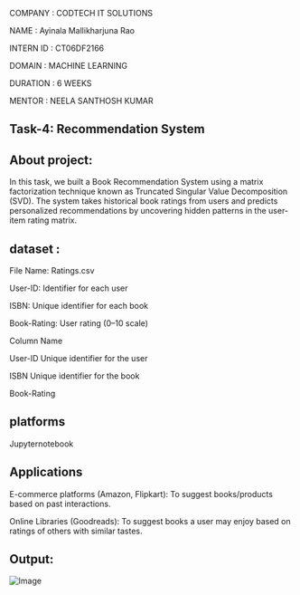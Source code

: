 COMPANY : CODTECH IT SOLUTIONS

NAME : Ayinala Mallikharjuna Rao

INTERN ID : CT06DF2166

DOMAIN : MACHINE LEARNING

DURATION : 6 WEEKS           

MENTOR : NEELA SANTHOSH KUMAR

## Task-4: Recommendation System

## About project:

In this task, we built a Book Recommendation System using a matrix factorization technique known as Truncated Singular Value Decomposition (SVD). The system takes historical book ratings from users and predicts personalized recommendations by uncovering hidden patterns in the user-item rating matrix.

##  dataset :

File Name: Ratings.csv

User-ID: Identifier for each user

ISBN: Unique identifier for each book

Book-Rating: User rating (0–10 scale)

Column Name	

User-ID	Unique identifier for the user

ISBN	Unique identifier for the book

Book-Rating

## platforms

Jupyternotebook

## Applications

E-commerce platforms (Amazon, Flipkart): To suggest books/products based on past interactions.

Online Libraries (Goodreads): To suggest books a user may enjoy based on ratings of others with similar tastes.

## Output:

![Image](https://github.com/user-attachments/assets/2b71ae07-eeb9-4dd5-8b1b-931c964a49ca)


